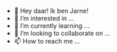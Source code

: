 - 👋 Hey daar! Ik ben Jarne!
- 👀 I’m interested in ...
- 🌱 I’m currently learning ...
- 💞️ I’m looking to collaborate on ...
- 📫 How to reach me ...

<!---
jarnejens/jarnejens is a ✨ special ✨ repository because its `README.md` (this file) appears on your GitHub profile.
You can click the Preview link to take a look at your changes.
--->
